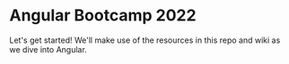 # Angular Bootcamp 2022

Let's get started! We'll make use of the resources in this repo and wiki as we dive into Angular.
